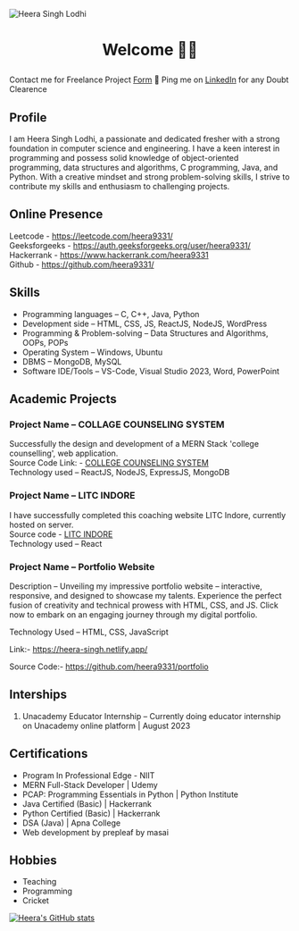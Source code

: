 </p><img src="https://komarev.com/ghpvc/?username=heera9331&label=Profile%20Visitors&color=0e75b6&style=flat" alt="Heera Singh Lodhi" />

# <p align="center"> Welcome 🙏🏻 


Contact me for Freelance Project [Form](#) 📌 Ping me on [LinkedIn](https://www.linkedin.com/in/heera9331/) for any Doubt Clearence

## Profile

I am Heera Singh Lodhi, a passionate and dedicated fresher with a strong foundation in
computer science and engineering. I have a keen interest in programming and possess solid
knowledge of object-oriented programming, data structures and algorithms, C programming,
Java, and Python. With a creative mindset and strong problem-solving skills, I strive to
contribute my skills and enthusiasm to challenging projects.

## Online Presence

Leetcode - https://leetcode.com/heera9331/ <br>
Geeksforgeeks - https://auth.geeksforgeeks.org/user/heera9331/ <br>
Hackerrank - https://www.hackerrank.com/heera9331<br>
Github - https://github.com/heera9331/<br>

## Skills

- Programming languages – C, C++, Java, Python <br>
- Development side – HTML, CSS, JS, ReactJS, NodeJS, WordPress <br>
- Programming & Problem-solving – Data Structures and Algorithms, OOPs, POPs <br>
- Operating System – Windows, Ubuntu <br>
- DBMS – MongoDB, MySQL <br>
- Software IDE/Tools – VS-Code, Visual Studio 2023, Word, PowerPoint <br>

## Academic Projects

### Project Name – COLLAGE COUNSELING SYSTEM 
Successfully the design and development of a MERN Stack 'college counselling', web application.  <br>
Source Code Link: - [COLLEGE COUNSELING SYSTEM](https://github.com/heera9331/college-counselling) <br>
Technology used – ReactJS, NodeJS, ExpressJS, MongoDB <br>

### Project Name – LITC INDORE
I have successfully completed this coaching website LITC Indore, currently hosted on server. <br>
Source code - [LITC INDORE](https://litc-indore.netlify.app) <br>
Technology used – React <br>

### Project Name – Portfolio Website
Description – Unveiling my impressive portfolio website – interactive, responsive, and designed
to showcase my talents. Experience the perfect fusion of creativity and technical prowess with
HTML, CSS, and JS. Click now to embark on an engaging journey through my digital portfolio. 

Technology Used – HTML, CSS, JavaScript 

Link:- https://heera-singh.netlify.app/

Source Code:- https://github.com/heera9331/portfolio

## Interships
1. Unacademy Educator Internship – Currently doing educator internship on Unacademy
online platform | August 2023


## Certifications

- Program In Professional Edge - NIIT <br>
- MERN Full-Stack Developer | Udemy <br>
- PCAP: Programming Essentials in Python | Python Institute <br>
- Java Certified (Basic) | Hackerrank <br>
- Python Certified (Basic) | Hackerrank <br>
- DSA (Java) | Apna College <br>
- Web development by prepleaf by masai


## Hobbies

- Teaching <br>
- Programming <br>
- Cricket <br>




[![Heera's GitHub stats](https://github-readme-stats.vercel.app/api?username=heera9331)](https://github.com/heera9331/github-readme-stats&show_icons=true&theme=dracula)

<!--
**heera9331/heera9331** is a ✨ _special_ ✨ repository because its `README.md` (this file) appears on your GitHub profile.

Here are some ideas to get you started:

- 🔭 I’m currently working on ...
- 🌱 I’m currently learning ...
- 👯 I’m looking to collaborate on ...
- 🤔 I’m looking for help with ...
- 💬 Ask me about ...
- 📫 How to reach me: ...
- 😄 Pronouns: ...
- ⚡ Fun fact: ...
-->
